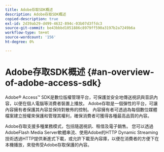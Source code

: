 ```yaml
---
title: Adobe存取SDK概述
description: Adobe存取SDK概述
copied-description: true
exl-id: 2d39ab29-d499-4632-894c-03b07d3ffdc3
source-git-commit: be43bbbd1051886c8979ff590a3197b2a7249b6a
workflow-type: tm+mt
source-wordcount: '156'
ht-degree: 0%

---
```


# Adobe存取SDK概述 {#an-overview-of-adobe-access-sdk}

Adobe® Access™ SDK是數位版權管理平台，可保護並安全地傳送視訊與音訊內容，以便在個人電腦等消費者裝置上播放。 Adobe存取是一個彈性的平台，可讓內容擁有者保護其內容並保持對散佈的控制。 內容擁有者可透過為每個數位媒體檔案建立授權來保護和管理其權利，確保消費者可獲得各種最高品質的內容。

Adobe存取支援多種業務模式，包括隨選視訊、租借及電子銷售。 您可以透過AdobeFlash Media Server軟體串流、使用Adobe的HTTP Dynamic Streaming技術透過HTTP提供漸進式下載，或允許下載至內容庫，以便在消費者的方便下在本機播放，來發佈受Adobe存取保護的內容。
